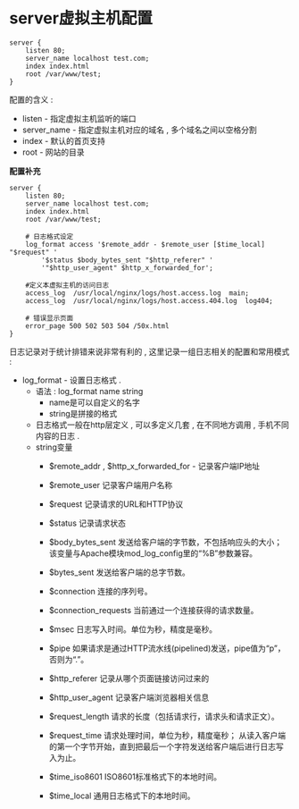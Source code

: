 # server虚拟主机配置

```
server {
    listen 80;
    server_name localhost test.com;
    index index.html
    root /var/www/test;
}
```

配置的含义 :

* listen - 指定虚拟主机监听的端口
* server\_name - 指定虚拟主机对应的域名 , 多个域名之间以空格分割
* index - 默认的首页支持
* root - 网站的目录

**配置补充**

```
server {
    listen 80;
    server_name localhost test.com;
    index index.html
    root /var/www/test;

    # 日志格式设定
    log_format access '$remote_addr - $remote_user [$time_local] "$request" '
        '$status $body_bytes_sent "$http_referer" '
        '"$http_user_agent" $http_x_forwarded_for';

    #定义本虚拟主机的访问日志
    access_log  /usr/local/nginx/logs/host.access.log  main;
    access_log  /usr/local/nginx/logs/host.access.404.log  log404;

    # 错误显示页面
    error_page 500 502 503 504 /50x.html
}
```

日志记录对于统计排错来说非常有利的 , 这里记录一组日志相关的配置和常用模式 : 

* log\_format - 设置日志格式 . 
  * 语法 : log\_format name string
    * name是可以自定义的名字
    * string是拼接的格式
  * 日志格式一般在http层定义 , 可以多定义几套 , 在不同地方调用 , 手机不同内容的日志 . 
  * string变量
    * $remote\_addr , $http\_x\_forwarded\_for - 记录客户端IP地址

    * $remote\_user 记录客户端用户名称

    * $request 记录请求的URL和HTTP协议

    * $status 记录请求状态

    * $body\_bytes\_sent 发送给客户端的字节数，不包括响应头的大小； 该变量与Apache模块mod\_log\_config里的“%B”参数兼容。

    * $bytes\_sent 发送给客户端的总字节数。

    * $connection 连接的序列号。

    * $connection\_requests 当前通过一个连接获得的请求数量。

    * $msec 日志写入时间。单位为秒，精度是毫秒。

    * $pipe 如果请求是通过HTTP流水线\(pipelined\)发送，pipe值为“p”，否则为“.”。

    * $http\_referer 记录从哪个页面链接访问过来的

    * $http\_user\_agent 记录客户端浏览器相关信息

    * $request\_length 请求的长度（包括请求行，请求头和请求正文）。

    * $request\_time 请求处理时间，单位为秒，精度毫秒； 从读入客户端的第一个字节开始，直到把最后一个字符发送给客户端后进行日志写入为止。

    * $time\_iso8601 ISO8601标准格式下的本地时间。

    * $time\_local 通用日志格式下的本地时间。




